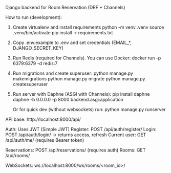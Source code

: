 Django backend for Room Reservation (DRF + Channels)

How to run (development):

1. Create virtualenv and install requirements
   python -m venv .venv
   source .venv/bin/activate
   pip install -r requirements.txt

2. Copy .env.example to .env and set credentials (EMAIL_*, DJANGO_SECRET_KEY)

3. Run Redis (required for Channels). You can use Docker:
   docker run -p 6379:6379 -d redis:7

4. Run migrations and create superuser:
   python manage.py makemigrations
   python manage.py migrate
   python manage.py createsuperuser

5. Run server with Daphne (ASGI with Channels):
   pip install daphne
   daphne -b 0.0.0.0 -p 8000 backend.asgi:application

   Or for quick dev (without websockets) run:
   python manage.py runserver

API base: http://localhost:8000/api/

Auth: Uses JWT (Simple JWT)
Register: POST /api/auth/register/
Login: POST /api/auth/login/  -> returns access, refresh
Current user: GET /api/auth/me/  (requires Bearer token)

Reservations: POST /api/reservations/ (requires auth)
Rooms: GET /api/rooms/

WebSockets: ws://localhost:8000/ws/rooms/<room_id>/
